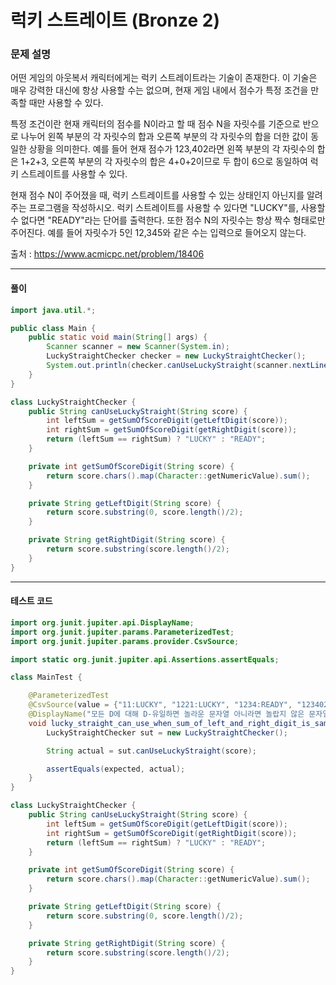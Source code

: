 # 럭키 스트레이트 (Bronze 2)

### 문제 설명

어떤 게임의 아웃복서 캐릭터에게는 럭키 스트레이트라는 기술이 존재한다. 이 기술은 매우 강력한 대신에 항상 사용할 수는 없으며, 현재 게임 내에서 점수가 특정 조건을 만족할 때만 사용할 수 있다.

특정 조건이란 현재 캐릭터의 점수를 N이라고 할 때 점수 N을 자릿수를 기준으로 반으로 나누어 왼쪽 부분의 각 자릿수의 합과 오른쪽 부분의 각 자릿수의 합을 더한 값이 동일한 상황을 의미한다. 예를 들어 현재 점수가 123,402라면 왼쪽 부분의 각 자릿수의 합은 1+2+3, 오른쪽 부분의 각 자릿수의 합은 4+0+2이므로 두 합이 6으로 동일하여 럭키 스트레이트를 사용할 수 있다.

현재 점수 N이 주어졌을 때, 럭키 스트레이트를 사용할 수 있는 상태인지 아닌지를 알려주는 프로그램을 작성하시오. 럭키 스트레이트를 사용할 수 있다면 "LUCKY"를, 사용할 수 없다면 "READY"라는 단어를 출력한다. 또한 점수 N의 자릿수는 항상 짝수 형태로만 주어진다. 예를 들어 자릿수가 5인 12,345와 같은 수는 입력으로 들어오지 않는다.

출처 : https://www.acmicpc.net/problem/18406

---

#### 풀이
~~~java
import java.util.*;

public class Main {
    public static void main(String[] args) {
        Scanner scanner = new Scanner(System.in);
        LuckyStraightChecker checker = new LuckyStraightChecker();
        System.out.println(checker.canUseLuckyStraight(scanner.nextLine()));
    }
}

class LuckyStraightChecker {
    public String canUseLuckyStraight(String score) {
        int leftSum = getSumOfScoreDigit(getLeftDigit(score));
        int rightSum = getSumOfScoreDigit(getRightDigit(score));
        return (leftSum == rightSum) ? "LUCKY" : "READY";
    }

    private int getSumOfScoreDigit(String score) {
        return score.chars().map(Character::getNumericValue).sum();
    }

    private String getLeftDigit(String score) {
        return score.substring(0, score.length()/2);
    }

    private String getRightDigit(String score) {
        return score.substring(score.length()/2);
    }
}
~~~

---

#### 테스트 코드
~~~java
import org.junit.jupiter.api.DisplayName;
import org.junit.jupiter.params.ParameterizedTest;
import org.junit.jupiter.params.provider.CsvSource;

import static org.junit.jupiter.api.Assertions.assertEquals;

class MainTest {

    @ParameterizedTest
    @CsvSource(value = {"11:LUCKY", "1221:LUCKY", "1234:READY", "123402:LUCKY", "7755:READY", "0000:LUCKY"}, delimiter = ':')
    @DisplayName("모든 D에 대해 D-유일하면 놀라운 문자열 아니라면 놀랍지 않은 문자열이라고 반환한다.")
    void lucky_straight_can_use_when_sum_of_left_and_right_digit_is_same(String score, String expected) {
        LuckyStraightChecker sut = new LuckyStraightChecker();

        String actual = sut.canUseLuckyStraight(score);

        assertEquals(expected, actual);
    }
}

class LuckyStraightChecker {
    public String canUseLuckyStraight(String score) {
        int leftSum = getSumOfScoreDigit(getLeftDigit(score));
        int rightSum = getSumOfScoreDigit(getRightDigit(score));
        return (leftSum == rightSum) ? "LUCKY" : "READY";
    }

    private int getSumOfScoreDigit(String score) {
        return score.chars().map(Character::getNumericValue).sum();
    }

    private String getLeftDigit(String score) {
        return score.substring(0, score.length()/2);
    }

    private String getRightDigit(String score) {
        return score.substring(score.length()/2);
    }
}
~~~

